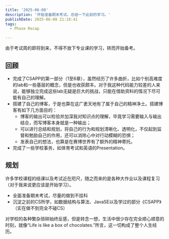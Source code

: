 ```yaml
---
title: '2025-06-08'
description: '开始准备期末考试，总结一下此前的学习。'
publishDate: 2025-06-08 21:18:41
tags:
  - Phase Recap

---
```






由于考试周的即将到来，不得不放下专业课的学习，转而开始备考。



## 回顾

- 完成了CSAPP的第一部分（1至6章），虽然经历了许多曲折，比如个别高难度的lab和一些基层的概念，但是也收获颇丰。对于我这种代码能力较差的人来说，能够独立完成这些lab无疑是巨大的挑战，只能在借助资料的情况下尽可能有自己的理解。
- 搭建了自己的博客，于是也算在这广袤天地有了属于自己的精神净土。搭建博客有如下几方面目的：
  - 博客的输出可以检验并加深我对知识点的理解，毕竟学习需要输入与输出结合，而写博客本身就是一种输出；
  - 可以进行总结和规划，将自己的行为和规划清晰化、透明化，不仅起到监督和勉励自己的作用，还可以消除心中对行动模糊的恐惧；
  - 发表自己的想法，也算是在赛博世界有了额外的精神寄托。
- 完成了一些学校事务，如体育考试和英语的Presentation。



## 规划

许多学校课程的结课以及考试近在咫尺，随之而来的是各种大作业以及课程复习（对于我来说更应该是开始学习）。

- 全面准备期末考试，尽量的做到不挂科
- 沉淀之前的CS所学，如数据结构与算法、JavaSE以及学过的部分《CSAPP》（实在做不到完全不碰CS）

对学校的各种繁杂琐碎始终反感，但是转念一想，生活中很少存在完全顺心顺意的时刻，就像“Life is like a box of chocolates.”所言，这一切构成了整个人生经历。